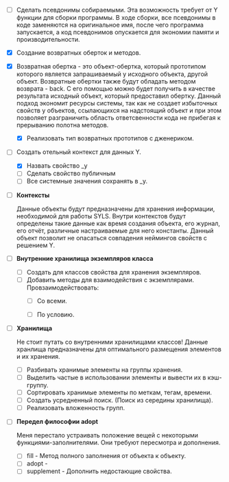 - [ ] Сделать псевдонимы собираемыми. Эта возможность требует от Y функции для сборки программы. В ходе сборки, все псевдонимы в коде заменяются на оригинальное имя, после чего программа запускается, а код псевдонимов опускается для экономии памяти и производительности. 
- [x] Создание возвратных оберток и методов.
- [x] Возвратная обертка - это объект-обертка, который прототипом которого является запрашиваемый у исходного объекта, другой объект. Возвратные обертки также будут обладать методом возврата - back. С его помощью можно будет получить в качестве результата исходный объект, который предоставил обертку. Данный подход экономит ресурсы системы, так как не создает избыточных свойств у объектов, ссылающихся на надстоящий объект и при этом позволяет разграничить область ответсвенности кода не прибегая к прерыванию полотна методов.
  - [x] Реализовать тип возвратных прототипов с дженериком.
- [ ] Создать отельный контекст для данных Y.
  - [x] Назвать свойство _y
  - [ ] Сделать свойство публичным
  - [ ] Все системные значения сохранять в _y.

- [ ] **Контексты**

    Данные объекты будут предназначены для хранения информации, необходимой для работы SYLS. Внутри контекстов будут определены такие данные как время создания объекта, его журнал, его отчёт, различные настраиваемые для него константы. Данный объект позволит не опасаться совпадения неймингов свойств с решением Y.

- [ ] **Внутренние хранилища экземпляров класса**
  - [ ] Создать для классов свойства для хранения экземпляров.
  - [ ] Добавить методы для взаимодействия с экземплярами. Провзаимодействовать:
    - [ ] Со всеми.
    - [ ] По условию.


- [ ] **Хранилища**

    Не стоит путать со внутренними хранилищами классов! Данные хранлища предназначены для оптимального размещения элементов и их хранения.

  - [ ] Разбивать хранимые элементы на группы хранения.
  - [ ] Выделить частые в использовании элементы и вывести их в кэш-группу.
  - [ ] Сортировать хранимые элементы по меткам, тегам, времени.
  - [ ] Создать усредненный поиск. (Поиск из середины хранилища).
  - [ ] Реализовать вложенность групп.

- [ ] **Передел философии adopt**
  
  Меня перестало устраивать положение вещей с некоторыми функциями-заполнителями. Они требуют пересмотра и дополнения.

  - [ ] fill - Метод полного заполнения от объекта к объекту.
  - [ ] adopt - 
  - [ ] supplement - Дополнить недостающие свойства.